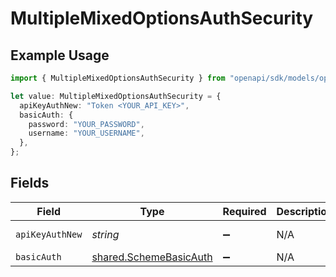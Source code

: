 # MultipleMixedOptionsAuthSecurity

## Example Usage

```typescript
import { MultipleMixedOptionsAuthSecurity } from "openapi/sdk/models/operations";

let value: MultipleMixedOptionsAuthSecurity = {
  apiKeyAuthNew: "Token <YOUR_API_KEY>",
  basicAuth: {
    password: "YOUR_PASSWORD",
    username: "YOUR_USERNAME",
  },
};
```

## Fields

| Field                                                                   | Type                                                                    | Required                                                                | Description                                                             | Example                                                                 |
| ----------------------------------------------------------------------- | ----------------------------------------------------------------------- | ----------------------------------------------------------------------- | ----------------------------------------------------------------------- | ----------------------------------------------------------------------- |
| `apiKeyAuthNew`                                                         | *string*                                                                | :heavy_minus_sign:                                                      | N/A                                                                     | Token <YOUR_API_KEY>                                                    |
| `basicAuth`                                                             | [shared.SchemeBasicAuth](../../../sdk/models/shared/schemebasicauth.md) | :heavy_minus_sign:                                                      | N/A                                                                     |                                                                         |